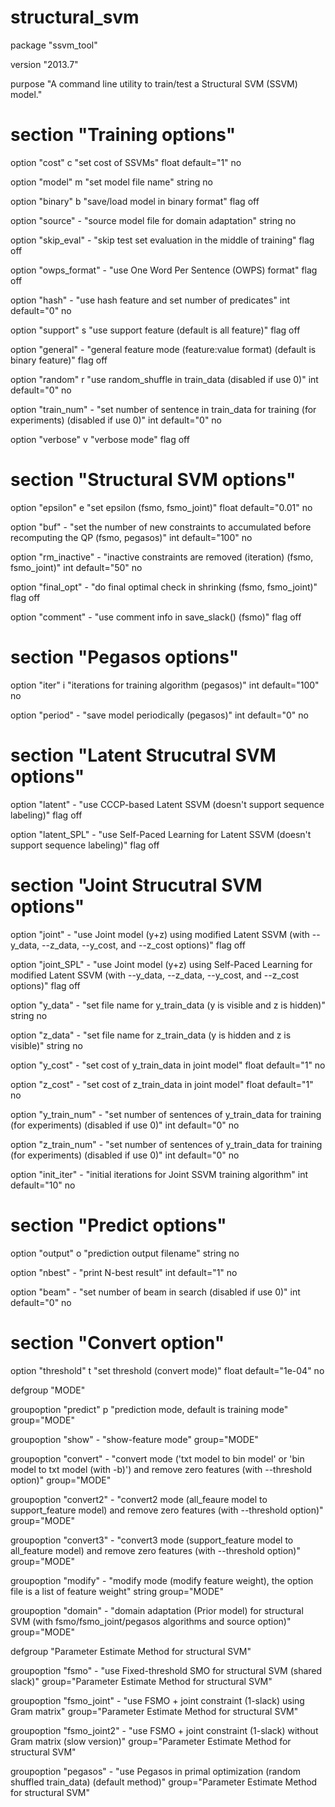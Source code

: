 # structural_svm

package "ssvm_tool"

version "2013.7"

purpose "A command line utility to train/test a Structural SVM (SSVM) model."


# section "Training options"

option "cost" c "set cost of SSVMs" float default="1" no

option "model" m "set model file name" string no

option "binary" b "save/load model in binary format" flag off

option "source" - "source model file for domain adaptation" string no 

option "skip_eval" - "skip test set evaluation in the middle of training" flag off

option "owps_format" - "use One Word Per Sentence (OWPS) format" flag off

option "hash" - "use hash feature and set number of predicates" int default="0" no

option "support" s "use support feature (default is all feature)" flag off

option "general" - "general feature mode (feature:value format) (default is binary feature)" flag off

option "random" r "use random_shuffle in train_data (disabled if use 0)" int default="0" no

option "train_num" - "set number of sentence in train_data for training (for experiments) (disabled if use 0)" int default="0" no

option "verbose" v "verbose mode" flag off


# section "Structural SVM options"

option "epsilon" e "set epsilon (fsmo, fsmo_joint)" float default="0.01" no

option "buf" - "set the number of new constraints to accumulated before recomputing the QP (fsmo, pegasos)" int default="100" no

option "rm_inactive" - "inactive constraints are removed (iteration) (fsmo, fsmo_joint)" int default="50" no

option "final_opt" - "do final optimal check in shrinking (fsmo, fsmo_joint)" flag off

option "comment" - "use comment info in save_slack() (fsmo)" flag off


# section "Pegasos options"

option "iter" i "iterations for training algorithm (pegasos)" int default="100" no

option "period" - "save model periodically (pegasos)" int default="0" no


# section "Latent Strucutral SVM options"

option "latent" - "use CCCP-based Latent SSVM (doesn't support sequence labeling)" flag off

option "latent_SPL" - "use Self-Paced Learning for Latent SSVM (doesn't support sequence labeling)" flag off


# section "Joint Strucutral SVM options"

option "joint" - "use Joint model (y+z) using modified Latent SSVM   (with --y_data, --z_data, --y_cost, and --z_cost options)" flag off

option "joint_SPL" - "use Joint model (y+z) using Self-Paced Learning for modified Latent SSVM (with --y_data, --z_data, --y_cost, and --z_cost options)" flag off

option "y_data" - "set file name for y_train_data (y is visible and z is hidden)" string no

option "z_data" - "set file name for z_train_data (y is hidden and z is visible)" string no

option "y_cost" - "set cost of y_train_data in joint model" float default="1" no

option "z_cost" - "set cost of z_train_data in joint model" float default="1" no

option "y_train_num" - "set number of sentences of y_train_data for training (for experiments) (disabled if use 0)" int default="0" no

option "z_train_num" - "set number of sentences of y_train_data for training (for experiments) (disabled if use 0)" int default="0" no

option "init_iter" - "initial iterations for Joint SSVM training algorithm" int default="10" no


# section "Predict options"

option "output" o "prediction output filename" string no

option "nbest" - "print N-best result" int default="1" no

option "beam" - "set number of beam in search (disabled if use 0)" int default="0" no


# section "Convert option"

option "threshold" t "set threshold (convert mode)" float default="1e-04" no


defgroup "MODE"

groupoption "predict" p "prediction mode, default is training mode" group="MODE"

groupoption "show" - "show-feature mode" group="MODE"

groupoption "convert" - "convert mode ('txt model to bin model' or 'bin model to txt model (with -b)') and remove zero features (with --threshold option)" group="MODE"

groupoption "convert2" - "convert2 mode (all_feaure model to support_feature model) and remove zero features (with --threshold option)" group="MODE"

groupoption "convert3" - "convert3 mode (support_feature model to all_feature model) and remove zero features (with --threshold option)" group="MODE"

groupoption "modify" - "modify mode (modify feature weight), the option file is a list of feature weight" string group="MODE"

groupoption "domain" - "domain adaptation (Prior model) for structural SVM (with fsmo/fsmo_joint/pegasos algorithms and source option)" group="MODE"


defgroup "Parameter Estimate Method for structural SVM"

groupoption "fsmo" - "use Fixed-threshold SMO for structural SVM (shared slack)" group="Parameter Estimate Method for structural SVM"

groupoption "fsmo_joint" - "use FSMO + joint constraint (1-slack) using Gram matrix" group="Parameter Estimate Method for structural SVM"

groupoption "fsmo_joint2" - "use FSMO + joint constraint (1-slack) without Gram matrix (slow version)" group="Parameter Estimate Method for structural SVM"

groupoption "pegasos" - "use Pegasos in primal optimization (random shuffled train_data) (default method)" group="Parameter Estimate Method for structural SVM"
